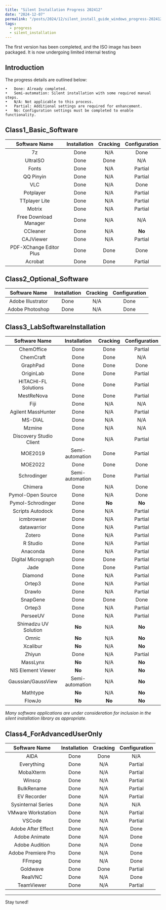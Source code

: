 ```yaml
---
title: "Silent Installation Progress 202412"
date: "2024-12-07"  
permalink: "/posts/2024/12/silent_install_guide_windows_progress-202412/"  
tags:
  - progress
  - silent_installation
---
```


The first version has been completed, and the ISO image has been packaged. It is now undergoing limited internal testing

## Introduction

The progress details are outlined below:

	•	Done: Already completed.
	•	Semi-automation: Silent installation with some required manual steps.
	•	N/A: Not applicable to this process.
	•	Partial: Additional settings are required for enhancement.
	•	No: Configuration settings must be completed to enable functionality.


## Class1_Basic_Software

|   Software Name   |   Installation   |   Cracking   | Configuration |
|:-------:|:-------:|:-------:|:-------:|
|  7z  |  Done   |  N/A | Done|
|  UltraISO  |  Done  |  Done  | N/A |
|  Fonts  |  Done   |  N/A   | Partial |
|  QQ Pinyin  |  Done   |  N/A   | Partial |
|  VLC |  Done   |  N/A | Done|
|  Potplayer  |  Done   |  N/A   | Partial |
|  TTplayer Lite |  Done   |  N/A   | Partial |
|  Motrix  |  Done   |  N/A   | Partial |
|  Free Download Manager  |  Done   |  N/A   | N/A |
|  CCleaner  |  Done   |  N/A   | **No** |
|  CAJViewer  |  Done   |  N/A   | Partial |
|  PDF-XChange Editor Plus |  Done   |  Done   | Done |
|  Acrobat |  Done   |  Done   | Partial |

## Class2_Optional_Software

|   Software Name   |   Installation   |   Cracking   | Configuration |
|:-------:|:-------:|:-------:|:-------:|
|  Adobe Illustrator   |  Done   |  N/A | Done|
|  Adobe Photoshop   |  Done   |  N/A | Done|

## Class3_LabSoftwareInstallation

|   Software Name   |   Installation   |   Cracking   | Configuration |
|:-------:|:-------:|:-------:|:-------:|
|  ChemOffice   |  Done   |  Done | Partial |
|  ChemCraft   |  Done   |  Done | N/A |
|  GraphPad |  Done   |  Done   | Done |
|  OriginLab |  Done   |  Done   | Partial |
|  HITACHI-FL Solutions |  Done   |  Done   | Partial |
|  MestReNova |  Done   |  Done   | Partial |
|  Fiji |  Done   |  N/A   | N/A |
|  Agilent MassHunter |  Done   |  N/A   | Partial |
|  MS-DIAL |  Done   |  N/A   | N/A |
|  Mzmine |  Done   |  N/A   | N/A |
|  Discovery Studio Client |  Done   |  N/A   | Partial |
|  MOE2019 |  Semi-automation   |  Done   | Partial |
|  MOE2022 |  Done   |  Done   | Done |
|  Schrodinger |  Semi-automation   |  Done   | Partial |
|  Chimera |  Done   |   N/A   | Done |
|  Pymol-Open Source |  Done   |   N/A   | Done |
|  Pymol-Schrodinger |  Done   |  **No** | **No** |
|  Scripts Autodock |  Done   |   N/A   | Partial |
|  icmbrowser |  Done   |   N/A   | Partial |
|  datawarrior |  Done   |   N/A   | Partial |
|  Zotero |  Done   |   N/A   | Partial |
|  R Studio|  Done   |   N/A   | Partial |
|  Anaconda|  Done   |   N/A   | Partial |
|  Digital Micrograph |   Done   |  Done   | Partial |
|  Jade |   Done   |  Done   | Partial |
|  Diamond |  Done   |  N/A   | Partial |
|  Ortep3 |  Done   |  N/A   | Partial |
|  DrawIo |  Done   |  N/A   | Partial |
|  SnapGene |  Done   |  Done  | Done |
|  Ortep3 |  Done   |  N/A   | Partial |
|  PerseeUV |  Done   |  N/A   | Partial |
|  Shimadzu UV Solution |  **No**  |  N/A   | **No** |
|  Omnic |  **No**  |  N/A   | **No** |
|  Xcalibur |  **No**  |  N/A   | **No** |
|  Zhiyun |  Done   |  N/A   | Partial |
|  MassLynx |  **No**  |  N/A   | **No** |
|  NIS Element Viewer |  **No**  |  N/A   | **No** |
|  Gaussian/GaussView |  Semi-automation  |  N/A   | **No** |
|  Mathtype | **No**  |  N/A   | **No** |
|  FlowJo | **No**  |  **No**   | **No** |

*Many software applications are under consideration for inclusion in the silent installation library as appropriate.*

## Class4_ForAdvancedUserOnly

|   Software Name   |   Installation   |   Cracking   | Configuration |
|:-----------------:|:----------------:|:------------:|:-------------:|
|       AIDA        |       Done       |     Done     |      N/A      |
|    Everything     |       Done       |      N/A     |    Partial    |
|     MobaXterm     |       Done       |      N/A     |    Partial    |
|       Winscp      |       Done       |      N/A     |    Partial    |
|    BulkRename     |       Done       |      N/A     |    Partial    |
|    EV Recorder    |       Done       |      N/A     |    Partial    |
| Sysinternal Series|       Done       |      N/A     |      N/A      |
| VMware Workstation|       Done       |      N/A     |    Partial    |
|      VSCode       |       Done       |      N/A     |    Partial    |
| Adobe After Effect|       Done       |      N/A     |      Done     |
|  Adobe Animate    |       Done       |      N/A     |      Done     |
|  Adobe Audition   |       Done       |      N/A     |      Done     |
|Adobe Premiere Pro |       Done       |      N/A     |      Done     |
|      FFmpeg       |       Done       |      N/A     |      Done     |
|     Goldwave      |       Done       |     Done     |    Partial    |
|      RealVNC      |       Done       |      N/A     |      Done     |
|    TeamViewer     |       Done       |      N/A     |    Partial    |


---
Stay tuned!


